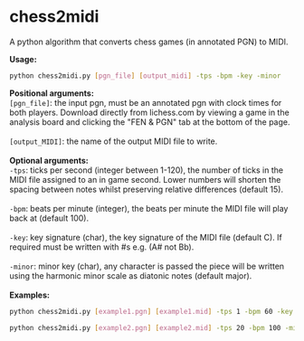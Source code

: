 # chess2midi
A python algorithm that converts chess games (in annotated PGN) to MIDI.

**Usage:**
```bash
python chess2midi.py [pgn_file] [output_midi] -tps -bpm -key -minor
```
**Positional arguments:** <br>
```[pgn_file]```: the input pgn, must be an annotated pgn with clock times for both players. Download directly from lichess.com by viewing a game in the analysis board and clicking the "FEN & PGN" tab at the bottom of the page. <br> <br>
```[output_MIDI]```: the name of the output MIDI file to write. <br> <br>
**Optional arguments:** <br>
```-tps```: ticks per second (integer between 1-120), the number of ticks in the MIDI file assigned to an in game second. Lower numbers will shorten the spacing between notes whilst preserving relative differences (default 15).  <br> <br>
```-bpm```: beats per minute (integer), the beats per minute the MIDI file will play back at (default 100). <br> <br>
```-key```: key signature (char), the key signature of the MIDI file (default C). If required must be written with #s e.g. (A# not Bb). <br> <br>
```-minor```: minor key (char), any character is passed the piece will be written using the harmonic minor scale as diatonic notes (default major).  <br> <br>
**Examples:** <br>
```bash
python chess2midi.py [example1.pgn] [example1.mid] -tps 1 -bpm 60 -key B
```
```bash
python chess2midi.py [example2.pgn] [example2.mid] -tps 20 -bpm 100 -minor T
```
